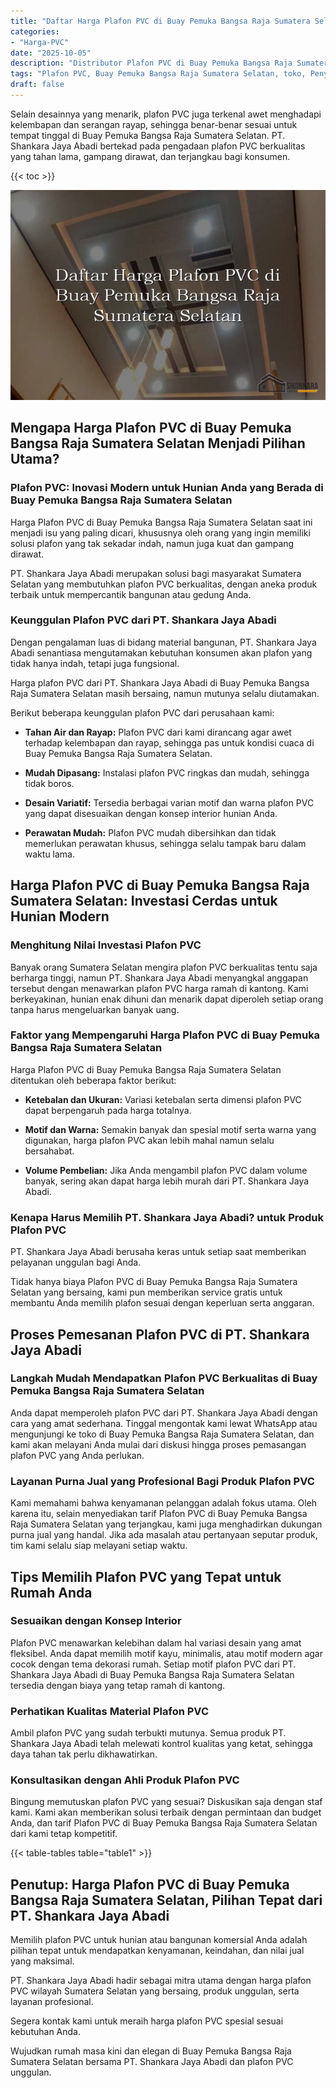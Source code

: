 ```yaml
---
title: "Daftar Harga Plafon PVC di Buay Pemuka Bangsa Raja Sumatera Selatan"
categories: 
- "Harga-PVC"
date: "2025-10-05"
description: "Distributor Plafon PVC di Buay Pemuka Bangsa Raja Sumatera Selatan bagi rumah, office, serta gerai. Panel terbaik, beragam motif, variasi warna menarik, dengan layanan pemasangan dikerjakan oleh teknisi ahli dan garansi resmi!|Layanan penjualan Plafon PVC di Buay Pemuka Bangsa Raja Sumatera Selatan bagi keperluan hunian, kantor, maupun toko, beserta produk unggulan dan instalasi oleh teknisi profesional dan kepastian resmi.|Alternatif Plafon PVC di Buay Pemuka Bangsa Raja Sumatera Selatan yang terpercaya bagi hunian, perkantoran, serta gerai, dengan material unggulan dan instalasi oleh teknisi berpengalaman serta jaminan resmi.|Distribusi Plafon PVC di Buay Pemuka Bangsa Raja Sumatera Selatan bagi hunian, kantor, serta toko, beserta material berkualitas dan penempatan ditangani oleh tim profesional, lengkap dengan garansi resmi.}"
tags: "Plafon PVC, Buay Pemuka Bangsa Raja Sumatera Selatan, toko, Penyedia, distributor"
draft: false
---
```


Selain desainnya yang menarik, plafon PVC juga terkenal awet menghadapi kelembapan dan serangan rayap, sehingga benar-benar sesuai untuk tempat tinggal di Buay Pemuka Bangsa Raja Sumatera Selatan. PT. Shankara Jaya Abadi bertekad pada pengadaan plafon PVC berkualitas yang tahan lama, gampang dirawat, dan terjangkau bagi konsumen.

{{< toc >}}

![Daftar Harga Plafon PVC di Buay Pemuka Bangsa Raja Sumatera Selatan](/images/Harga-PVC/Daftar-Harga-Plafon-PVC-di-Buay-Pemuka-Bangsa-Raja-Sumatera-Selatan.png)


## Mengapa Harga Plafon PVC di Buay Pemuka Bangsa Raja Sumatera Selatan Menjadi Pilihan Utama?

### Plafon PVC: Inovasi Modern untuk Hunian Anda yang Berada di Buay Pemuka Bangsa Raja Sumatera Selatan

Harga Plafon PVC di Buay Pemuka Bangsa Raja Sumatera Selatan saat ini menjadi isu yang paling dicari, khususnya oleh orang yang ingin memiliki solusi plafon yang tak sekadar indah, namun juga kuat dan gampang dirawat.

PT. Shankara Jaya Abadi merupakan solusi bagi masyarakat Sumatera Selatan yang membutuhkan plafon PVC berkualitas, dengan aneka produk terbaik untuk mempercantik bangunan atau gedung Anda.

### Keunggulan Plafon PVC dari PT. Shankara Jaya Abadi

Dengan pengalaman luas di bidang material bangunan, PT. Shankara Jaya Abadi senantiasa mengutamakan kebutuhan konsumen akan plafon yang tidak hanya indah, tetapi juga fungsional.

Harga plafon PVC dari PT. Shankara Jaya Abadi di Buay Pemuka Bangsa Raja Sumatera Selatan masih bersaing, namun mutunya selalu diutamakan.

Berikut beberapa keunggulan plafon PVC dari perusahaan kami:

- **Tahan Air dan Rayap:** Plafon PVC dari kami dirancang agar awet terhadap kelembapan dan rayap, sehingga pas untuk kondisi cuaca di Buay Pemuka Bangsa Raja Sumatera Selatan.

- **Mudah Dipasang:** Instalasi plafon PVC ringkas dan mudah, sehingga tidak boros.

- **Desain Variatif:** Tersedia berbagai varian motif dan warna plafon PVC yang dapat disesuaikan dengan konsep interior hunian Anda.

- **Perawatan Mudah:** Plafon PVC mudah dibersihkan dan tidak memerlukan perawatan khusus, sehingga selalu tampak baru dalam waktu lama.

## Harga Plafon PVC di Buay Pemuka Bangsa Raja Sumatera Selatan: Investasi Cerdas untuk Hunian Modern

### Menghitung Nilai Investasi Plafon PVC

Banyak orang Sumatera Selatan mengira plafon PVC berkualitas tentu saja berharga tinggi, namun PT. Shankara Jaya Abadi menyangkal anggapan tersebut dengan menawarkan plafon PVC harga ramah di kantong. Kami berkeyakinan, hunian enak dihuni dan menarik dapat diperoleh setiap orang tanpa harus mengeluarkan banyak uang.

### Faktor yang Mempengaruhi Harga Plafon PVC di Buay Pemuka Bangsa Raja Sumatera Selatan

Harga Plafon PVC di Buay Pemuka Bangsa Raja Sumatera Selatan ditentukan oleh beberapa faktor berikut:

- **Ketebalan dan Ukuran:** Variasi ketebalan serta dimensi plafon PVC dapat berpengaruh pada harga totalnya.

- **Motif dan Warna:** Semakin banyak dan spesial motif serta warna yang digunakan, harga plafon PVC akan lebih mahal namun selalu bersahabat.

- **Volume Pembelian:** Jika Anda mengambil plafon PVC dalam volume banyak, sering akan dapat harga lebih murah dari PT. Shankara Jaya Abadi.

### Kenapa Harus Memilih PT. Shankara Jaya Abadi? untuk Produk Plafon PVC

PT. Shankara Jaya Abadi berusaha keras untuk setiap saat memberikan pelayanan unggulan bagi Anda.

Tidak hanya biaya Plafon PVC di Buay Pemuka Bangsa Raja Sumatera Selatan yang bersaing, kami pun memberikan service gratis untuk membantu Anda memilih plafon sesuai dengan keperluan serta anggaran.

## Proses Pemesanan Plafon PVC di PT. Shankara Jaya Abadi

### Langkah Mudah Mendapatkan Plafon PVC Berkualitas di Buay Pemuka Bangsa Raja Sumatera Selatan

Anda dapat memperoleh plafon PVC dari PT. Shankara Jaya Abadi dengan cara yang amat sederhana. Tinggal mengontak kami lewat WhatsApp atau mengunjungi ke toko di Buay Pemuka Bangsa Raja Sumatera Selatan, dan kami akan melayani Anda mulai dari diskusi hingga proses pemasangan plafon PVC yang Anda perlukan.

### Layanan Purna Jual yang Profesional Bagi Produk Plafon PVC

Kami memahami bahwa kenyamanan pelanggan adalah fokus utama. Oleh karena itu, selain menyediakan tarif Plafon PVC di Buay Pemuka Bangsa Raja Sumatera Selatan yang terjangkau, kami juga menghadirkan dukungan purna jual yang handal. Jika ada masalah atau pertanyaan seputar produk, tim kami selalu siap melayani setiap waktu.

## Tips Memilih Plafon PVC yang Tepat untuk Rumah Anda

### Sesuaikan dengan Konsep Interior

Plafon PVC menawarkan kelebihan dalam hal variasi desain yang amat fleksibel. Anda dapat memilih motif kayu, minimalis, atau motif modern agar cocok dengan tema dekorasi rumah. Setiap motif plafon PVC dari PT. Shankara Jaya Abadi di Buay Pemuka Bangsa Raja Sumatera Selatan tersedia dengan biaya yang tetap ramah di kantong.

### Perhatikan Kualitas Material Plafon PVC

Ambil plafon PVC yang sudah terbukti mutunya. Semua produk PT. Shankara Jaya Abadi telah melewati kontrol kualitas yang ketat, sehingga daya tahan tak perlu dikhawatirkan.

### Konsultasikan dengan Ahli Produk Plafon PVC

Bingung memutuskan plafon PVC yang sesuai? Diskusikan saja dengan staf kami. Kami akan memberikan solusi terbaik dengan permintaan dan budget Anda, dan tarif Plafon PVC di Buay Pemuka Bangsa Raja Sumatera Selatan dari kami tetap kompetitif.

{{< table-tables table="table1" >}}

## Penutup: Harga Plafon PVC di Buay Pemuka Bangsa Raja Sumatera Selatan, Pilihan Tepat dari PT. Shankara Jaya Abadi

Memilih plafon PVC untuk hunian atau bangunan komersial Anda adalah pilihan tepat untuk mendapatkan kenyamanan, keindahan, dan nilai jual yang maksimal.

PT. Shankara Jaya Abadi hadir sebagai mitra utama dengan harga plafon PVC wilayah Sumatera Selatan yang bersaing, produk unggulan, serta layanan profesional.

Segera kontak kami untuk meraih harga plafon PVC spesial sesuai kebutuhan Anda.

Wujudkan rumah masa kini dan elegan di Buay Pemuka Bangsa Raja Sumatera Selatan bersama PT. Shankara Jaya Abadi dan plafon PVC unggulan.